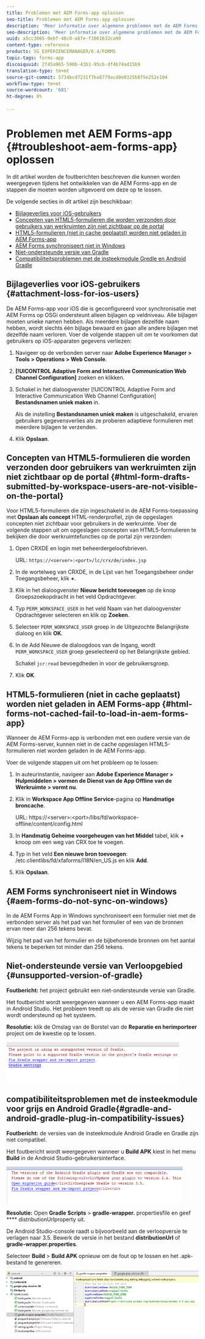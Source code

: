 ```yaml
---
title: Problemen met AEM Forms-app oplossen
seo-title: Problemen met AEM Forms-app oplossen
description: 'Meer informatie over algemene problemen met de AEM Forms-app en hoe u deze kunt oplossen. '
seo-description: 'Meer informatie over algemene problemen met de AEM Forms-app en hoe u deze kunt oplossen. '
uuid: a5cc3065-0ebf-48c0-a8fe-f1061632ca90
content-type: reference
products: SG_EXPERIENCEMANAGER/6.4/FORMS
topic-tags: forms-app
discoiquuid: 2f45a965-590b-43b1-95c6-df4b74ad15b9
translation-type: tm+mt
source-git-commit: 5734bcd7231f7ba8779acd8e0325b875e252e104
workflow-type: tm+mt
source-wordcount: '681'
ht-degree: 0%

---
```



# Problemen met AEM Forms-app {#troubleshoot-aem-forms-app} oplossen

In dit artikel worden de foutberichten beschreven die kunnen worden weergegeven tijdens het ontwikkelen van de AEM Forms-app en de stappen die moeten worden uitgevoerd om deze op te lossen.

De volgende secties in dit artikel zijn beschikbaar:

* [Bijlageverlies voor iOS-gebruikers](/help/forms/using/issues-aem-forms-app.md#attachment-loss-for-ios-users)
* [Concepten van HTML5-formulieren die worden verzonden door gebruikers van werkruimten zijn niet zichtbaar op de portal](/help/forms/using/issues-aem-forms-app.md#html-form-drafts-submitted-by-workspace-users-are-not-visible-on-the-portal)
* [HTML5-formulieren (niet in cache geplaatst) worden niet geladen in AEM Forms-app](/help/forms/using/issues-aem-forms-app.md#html-forms-not-cached-fail-to-load-in-aem-forms-app)
* [AEM Forms synchroniseert niet in Windows](/help/forms/using/issues-aem-forms-app.md#aem-forms-do-not-sync-on-windows)
* [Niet-ondersteunde versie van Gradle](/help/forms/using/issues-aem-forms-app.md#unsupported-version-of-gradle)
* [Compatibiliteitsproblemen met de insteekmodule Gredle en Android Gradle](/help/forms/using/issues-aem-forms-app.md#gradle-and-android-gradle-plug-in-compatibility-issues)

## Bijlageverlies voor iOS-gebruikers {#attachment-loss-for-ios-users}

De AEM Forms-app voor iOS die is geconfigureerd voor synchronisatie met AEM Forms op OSGi ondersteunt alleen bijlagen op veldniveau. Alle bijlagen moeten unieke namen hebben. Als meerdere bijlagen dezelfde naam hebben, wordt slechts één bijlage bewaard en gaan alle andere bijlagen met dezelfde naam verloren. Voer de volgende stappen uit om te voorkomen dat gebruikers op iOS-apparaten gegevens verliezen:

1. Navigeer op de verbonden server naar **Adobe Experience Manager > Tools > Operations > Web Console**.
1. **[!UICONTROL Adaptive Form and Interactive Communication Web Channel Configuration]** zoeken en klikken.
1. Schakel in het dialoogvenster [!UICONTROL Adaptive Form and Interactive Communication Web Channel Configuration] **Bestandsnamen uniek maken** in.

   Als de instelling **Bestandsnamen uniek maken** is uitgeschakeld, ervaren gebruikers gegevensverlies als ze proberen adaptieve formulieren met meerdere bijlagen te verzenden.

1. Klik **Opslaan**.

## Concepten van HTML5-formulieren die worden verzonden door gebruikers van werkruimten zijn niet zichtbaar op de portal {#html-form-drafts-submitted-by-workspace-users-are-not-visible-on-the-portal}

Voor HTML5-formulieren die zijn ingeschakeld in de AEM Forms-toepassing met **Opslaan als concept** HTML-renderprofiel, zijn de opgeslagen concepten niet zichtbaar voor gebruikers in de werkruimte. Voer de volgende stappen uit om opgeslagen concepten van HTML5-formulieren te bekijken die door werkruimtefuncties op de portal zijn verzonden:

1. Open CRXDE en login met beheerdergeloofsbrieven.

   URL: `https://<server>:<port>/lc/crx/de/index.jsp`

1. In de wortelweg van CRXDE, in de Lijst van het Toegangsbeheer onder Toegangsbeheer, klik **+**.
1. Klik in het dialoogvenster **Nieuw bericht toevoegen** op de knop Groepszoekopdracht in het veld Opdrachtgever.
1. Typ `PERM_WORKSPACE_USER` in het veld Naam van het dialoogvenster Opdrachtgever selecteren en klik op **Zoeken**.
1. Selecteer `PERM_WORKSPACE_USER` groep in de Uitgezochte Belangrijkste dialoog en klik **OK**.
1. In de Add Nieuwe de dialoogdoos van de Ingang, wordt `PERM_WORKSPACE_USER` groep geselecteerd op het Belangrijkste gebied.

   Schakel `jcr:read` bevoegdheden in voor de gebruikersgroep.

1. Klik **OK**.

## HTML5-formulieren (niet in cache geplaatst) worden niet geladen in AEM Forms-app {#html-forms-not-cached-fail-to-load-in-aem-forms-app}

Wanneer de AEM Forms-app is verbonden met een oudere versie van de AEM Forms-server, kunnen niet in de cache opgeslagen HTML5-formulieren niet worden geladen in de AEM Forms-app.

Voer de volgende stappen uit om het probleem op te lossen:

1. In auteurinstantie, navigeer aan **Adobe Experience Manager > Hulpmiddelen > vormen de Dienst van de App Offline van de Werkruimte > vormt nu**.
1. Klik in **Workspace App Offline Service**-pagina op **Handmatige broncache**.

   URL: https://&lt;server>:&lt;port>/libs/fd/workspace-offline/content/config.html

1. In **Handmatig Geheime voorgeheugen van het Middel** tabel, klik **+** knoop om een weg van CRX toe te voegen.
1. Typ in het veld **Een nieuwe bron toevoegen**: /etc.clientlibs/fd/xfaforms/I18N/en_US.js en klik **Add**.
1. Klik **Opslaan**.

## AEM Forms synchroniseert niet in Windows {#aem-forms-do-not-sync-on-windows}

In de AEM Forms App in Windows synchroniseert een formulier niet met de verbonden server als het pad van het formulier of een van de bronnen ervan meer dan 256 tekens bevat.

Wijzig het pad van het formulier en de bijbehorende bronnen om het aantal tekens te beperken tot minder dan 256 tekens.

## Niet-ondersteunde versie van Verloopgebied {#unsupported-version-of-gradle}

**Foutbericht:** het project gebruikt een niet-ondersteunde versie van Gradle.

Het foutbericht wordt weergegeven wanneer u een AEM Forms-app maakt in Android Studio. Het probleem treedt op als de versie van Gradle die niet wordt ondersteund op het systeem.

**Resolutie:** klik de Omslag van de Borstel van de  **Reparatie en herimporteer** project om de kwestie op te lossen.

![gradle_unsupported_version](assets/gradle_unsupported_version.png)

## compatibiliteitsproblemen met de insteekmodule voor grijs en Android Gradle{#gradle-and-android-gradle-plug-in-compatibility-issues}

**Foutbericht:** de versies van de insteekmodule Android Gradle en Gradle zijn niet compatibel.

Het foutbericht wordt weergegeven wanneer u **Build APK** kiest in het menu **Build** in de Android Studio-gebruikersinterface.

![gradle_plugin_compatibility](assets/gradle_plugin_compatibility.png)

**Resolutie:** Open  **Gradle Scripts** >  **gradle-wrapper.** propertiesfile en geef  **** distributionUrlproperty uit.

De Android Studio-console raadt u bijvoorbeeld aan de verloopversie te verlagen naar 3.5. Bewerk de versie in het bestand **distributionUrl** of **gradle-wrapper.properties**.

Selecteer **Build** > **Build APK** opnieuw om de fout op te lossen en het .apk-bestand te genereren.

![gradle_wrapper_properties](assets/gradle_wrapper_properties.png)

